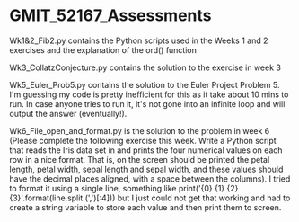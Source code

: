 # GMIT_52167_Assessments

Wk1&2_Fib2.py contains the Python scripts used in the Weeks 1 and 2 exercises and the explanation of the ord() function

Wk3_CollatzConjecture.py contains the solution to the exercise in week 3

Wk5_Euler_Prob5.py contains the solution to the Euler Project Problem 5. I'm guessing my code is pretty inefficient for this as it take about 10 mins to run. In case anyone tries to run it, it's not gone into an infinite loop and will output the answer (eventually!).

Wk6_File_open_and_format.py is the solution to the problem in week 6 (Please complete the following exercise this week. Write a Python script that reads the Iris data set in and prints the four numerical values on each row in a nice format. That is, on the screen should be printed the petal length, petal width, sepal length and sepal width, and these values should have the decimal places aligned, with a space between the columns). 
I tried to format it using a single line, something like print('{0} {1} {2} {3}'.format(line.split (',')[:4])) but I just could not get that working and had to create a string variable to store each value and then print them to screen.

